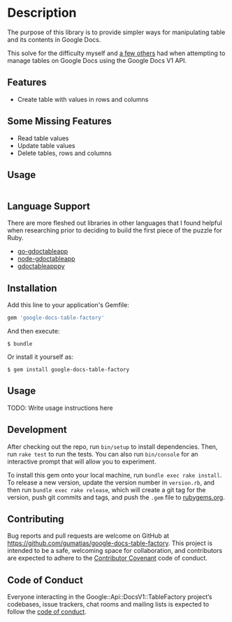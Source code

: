 # Description

The purpose of this library is to provide simpler ways for manipulating table and its contents in Google Docs.

This solve for the difficulty myself and [a few others](https://github.com/tanaikech/node-gdoctableapp) had when attempting to manage tables on Google Docs using the Google Docs V1 API. 

## Features

- Create table with values in rows and columns

## Some Missing Features

- Read table values
- Update table values
- Delete tables, rows and columns

## Usage

```

```

## Language Support

There are more fleshed out libraries in other languages that I found helpful when researching prior to deciding to build the first piece of the puzzle for Ruby.

- [go-gdoctableapp](https://github.com/tanaikech/go-gdoctableapp)
- [node-gdoctableapp](https://github.com/tanaikech/node-gdoctableapp)
- [gdoctableapppy](https://github.com/tanaikech/gdoctableapppy)

## Installation

Add this line to your application's Gemfile:

```ruby
gem 'google-docs-table-factory'
```

And then execute:

    $ bundle

Or install it yourself as:

    $ gem install google-docs-table-factory

## Usage

TODO: Write usage instructions here

## Development

After checking out the repo, run `bin/setup` to install dependencies. Then, run `rake test` to run the tests. You can also run `bin/console` for an interactive prompt that will allow you to experiment.

To install this gem onto your local machine, run `bundle exec rake install`. To release a new version, update the version number in `version.rb`, and then run `bundle exec rake release`, which will create a git tag for the version, push git commits and tags, and push the `.gem` file to [rubygems.org](https://rubygems.org).

## Contributing

Bug reports and pull requests are welcome on GitHub at https://github.com/gumatias/google-docs-table-factory. This project is intended to be a safe, welcoming space for collaboration, and contributors are expected to adhere to the [Contributor Covenant](http://contributor-covenant.org) code of conduct.

## Code of Conduct

Everyone interacting in the Google::Api::DocsV1::TableFactory project’s codebases, issue trackers, chat rooms and mailing lists is expected to follow the [code of conduct](https://github.com/gumatias/google-docs-table-factory/blob/master/CODE_OF_CONDUCT.md).

